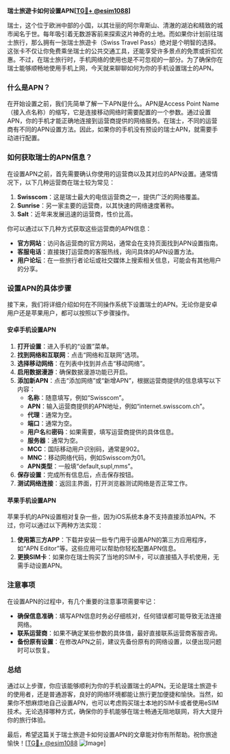 **瑞士旅遊卡如何设置APN[[TG💪+ @esim1088](https://t.me/s/esim1088)]**

瑞士，这个位于欧洲中部的小国，以其壮丽的阿尔卑斯山、清澈的湖泊和精致的城市闻名于世。每年吸引着无数游客前来探索这片神奇的土地。而如果你计划前往瑞士旅行，那么拥有一张瑞士旅遊卡（Swiss Travel Pass）绝对是个明智的选择。这张卡不仅让你免费乘坐瑞士的公共交通工具，还能享受许多景点的免票或折扣优惠。不过，在瑞士旅行时，手机网络的使用也是不可忽视的一部分。为了确保你在瑞士能够顺畅地使用手机上网，今天就来聊聊如何为你的手机设置瑞士的APN。

### 什么是APN？

在开始设置之前，我们先简单了解一下APN是什么。APN是Access Point Name（接入点名称）的缩写，它是连接移动网络时需要配置的一个参数。通过设置APN，你的手机才能正确地连接到运营商提供的网络服务。在瑞士，不同的运营商有不同的APN设置方法。因此，如果你的手机没有预设的瑞士APN，就需要手动进行配置。

### 如何获取瑞士的APN信息？

在设置APN之前，首先需要确认你使用的运营商以及其对应的APN设置。通常情况下，以下几种运营商在瑞士较为常见：

1. **Swisscom**：这是瑞士最大的电信运营商之一，提供广泛的网络覆盖。
2. **Sunrise**：另一家主要的运营商，以其快速的网络速度著称。
3. **Salt**：近年来发展迅速的运营商，性价比高。

你可以通过以下几种方式获取这些运营商的APN信息：

- **官方网站**：访问各运营商的官方网站，通常会在支持页面找到APN设置指南。
- **客服电话**：直接拨打运营商的客服热线，询问具体的APN设置方法。
- **用户论坛**：在一些旅行者论坛或社交媒体上搜索相关信息，可能会有其他用户的分享。

### 设置APN的具体步骤

接下来，我们将详细介绍如何在不同操作系统下设置瑞士的APN。无论你是安卓用户还是苹果用户，都可以按照以下步骤操作。

#### 安卓手机设置APN

1. **打开设置**：进入手机的“设置”菜单。
2. **找到网络和互联网**：点击“网络和互联网”选项。
3. **选择移动网络**：在列表中找到并点击“移动网络”。
4. **启用数据漫游**：确保数据漫游功能已开启。
5. **添加新APN**：点击“添加网络”或“新增APN”，根据运营商提供的信息填写以下内容：
   - **名称**：随意填写，例如“Swisscom”。
   - **APN**：输入运营商提供的APN地址，例如“internet.swisscom.ch”。
   - **代理**：通常为空。
   - **端口**：通常为空。
   - **用户名**和**密码**：如果需要，填写运营商提供的具体信息。
   - **服务器**：通常为空。
   - **MCC**：国际移动用户识别码，通常是902。
   - **MNC**：移动网络代码，例如Swisscom为01。
   - **APN类型**：一般填“default,supl,mms”。
6. **保存设置**：完成所有信息后，点击保存按钮。
7. **测试网络连接**：返回主界面，打开浏览器测试网络是否正常工作。

#### 苹果手机设置APN

苹果手机的APN设置相对复杂一些，因为iOS系统本身不支持直接添加APN。不过，你可以通过以下两种方法实现：

1. **使用第三方APP**：下载并安装一些专门用于设置APN的第三方应用程序，如“APN Editor”等。这些应用可以帮助你轻松配置APN信息。
2. **更换SIM卡**：如果你在瑞士购买了当地的SIM卡，可以直接插入手机使用，无需手动设置APN。

### 注意事项

在设置APN的过程中，有几个重要的注意事项需要牢记：

- **确保信息准确**：填写APN信息时务必仔细核对，任何错误都可能导致无法连接网络。
- **联系运营商**：如果不确定某些参数的具体值，最好直接联系运营商客服咨询。
- **备份原有设置**：在修改APN之前，建议先备份原有的网络设置，以便出现问题时可以恢复。

### 总结

通过以上步骤，你应该能够顺利为你的手机设置瑞士的APN。无论是瑞士旅遊卡的使用者，还是普通游客，良好的网络环境都能让旅行更加便捷和愉快。当然，如果你不想麻烦地自己设置APN，也可以考虑购买瑞士本地的SIM卡或者使用eSIM技术。无论选择哪种方式，确保你的手机能够在瑞士畅通无阻地联网，将大大提升你的旅行体验。

最后，希望这篇关于瑞士旅遊卡如何设置APN的文章能对你有所帮助。祝你旅途愉快！[[TG💪+ @esim1088](https://t.me/s/esim1088) ![Image](https://i.postimg.cc/4NQfJmqS/Snipaste-2025-05-13-00-14-12.png)]